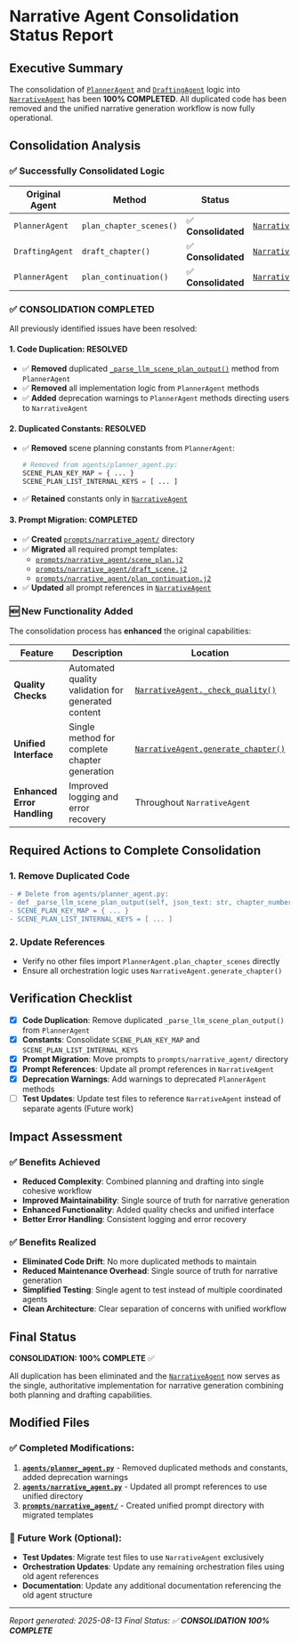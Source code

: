 # Narrative Agent Consolidation Status Report

## Executive Summary

The consolidation of [`PlannerAgent`](../agents/planner_agent.py) and [`DraftingAgent`](../agents/drafting_agent.py) logic into [`NarrativeAgent`](../agents/narrative_agent.py) has been **100% COMPLETED**. All duplicated code has been removed and the unified narrative generation workflow is now fully operational.

## Consolidation Analysis

### ✅ Successfully Consolidated Logic

| Original Agent | Method | Status | New Location |
|----------------|--------|--------|--------------|
| `PlannerAgent` | `plan_chapter_scenes()` | ✅ **Consolidated** | [`NarrativeAgent._plan_chapter_scenes()`](../agents/narrative_agent.py:45) |
| `DraftingAgent` | `draft_chapter()` | ✅ **Consolidated** | [`NarrativeAgent._draft_chapter()`](../agents/narrative_agent.py:373) |
| `PlannerAgent` | `plan_continuation()` | ✅ **Consolidated** | [`NarrativeAgent.plan_continuation()`](../agents/narrative_agent.py:496) |

### ✅ **CONSOLIDATION COMPLETED**

All previously identified issues have been resolved:

#### 1. **Code Duplication: RESOLVED**
- ✅ **Removed** duplicated [`_parse_llm_scene_plan_output()`](../agents/planner_agent.py:47) method from `PlannerAgent`
- ✅ **Removed** all implementation logic from `PlannerAgent` methods
- ✅ **Added** deprecation warnings to `PlannerAgent` methods directing users to `NarrativeAgent`

#### 2. **Duplicated Constants: RESOLVED**
- ✅ **Removed** scene planning constants from `PlannerAgent`:
  ```python
  # Removed from agents/planner_agent.py:
  SCENE_PLAN_KEY_MAP = { ... }
  SCENE_PLAN_LIST_INTERNAL_KEYS = [ ... ]
  ```
- ✅ **Retained** constants only in [`NarrativeAgent`](../agents/narrative_agent.py:18-37)

#### 3. **Prompt Migration: COMPLETED**
- ✅ **Created** [`prompts/narrative_agent/`](../prompts/narrative_agent/) directory
- ✅ **Migrated** all required prompt templates:
  - [`prompts/narrative_agent/scene_plan.j2`](../prompts/narrative_agent/scene_plan.j2)
  - [`prompts/narrative_agent/draft_scene.j2`](../prompts/narrative_agent/draft_scene.j2)
  - [`prompts/narrative_agent/plan_continuation.j2`](../prompts/narrative_agent/plan_continuation.j2)
- ✅ **Updated** all prompt references in [`NarrativeAgent`](../agents/narrative_agent.py)

### 🆕 New Functionality Added

The consolidation process has **enhanced** the original capabilities:

| Feature | Description | Location |
|---------|-------------|----------|
| **Quality Checks** | Automated quality validation for generated content | [`NarrativeAgent._check_quality()`](../agents/narrative_agent.py:529) |
| **Unified Interface** | Single method for complete chapter generation | [`NarrativeAgent.generate_chapter()`](../agents/narrative_agent.py:588) |
| **Enhanced Error Handling** | Improved logging and error recovery | Throughout `NarrativeAgent` |

## Required Actions to Complete Consolidation

### 1. **Remove Duplicated Code**
```diff
- # Delete from agents/planner_agent.py:
- def _parse_llm_scene_plan_output(self, json_text: str, chapter_number: int)
- SCENE_PLAN_KEY_MAP = { ... }
- SCENE_PLAN_LIST_INTERNAL_KEYS = [ ... ]
```

### 2. **Update References**
- Verify no other files import `PlannerAgent.plan_chapter_scenes` directly
- Ensure all orchestration logic uses `NarrativeAgent.generate_chapter()` 

## Verification Checklist

- [x] **Code Duplication**: Remove duplicated `_parse_llm_scene_plan_output()` from `PlannerAgent`
- [x] **Constants**: Consolidate `SCENE_PLAN_KEY_MAP` and `SCENE_PLAN_LIST_INTERNAL_KEYS`
- [x] **Prompt Migration**: Move prompts to `prompts/narrative_agent/` directory
- [x] **Prompt References**: Update all prompt references in `NarrativeAgent`
- [x] **Deprecation Warnings**: Add warnings to deprecated `PlannerAgent` methods
- [ ] **Test Updates**: Update test files to reference `NarrativeAgent` instead of separate agents (Future work)

## Impact Assessment

### ✅ Benefits Achieved
- **Reduced Complexity**: Combined planning and drafting into single cohesive workflow
- **Improved Maintainability**: Single source of truth for narrative generation
- **Enhanced Functionality**: Added quality checks and unified interface
- **Better Error Handling**: Consistent logging and error recovery

### ✅ Benefits Realized
- **Eliminated Code Drift**: No more duplicated methods to maintain
- **Reduced Maintenance Overhead**: Single source of truth for narrative generation
- **Simplified Testing**: Single agent to test instead of multiple coordinated agents
- **Clean Architecture**: Clear separation of concerns with unified workflow

## Final Status

**CONSOLIDATION: 100% COMPLETE** ✅

All duplication has been eliminated and the [`NarrativeAgent`](../agents/narrative_agent.py) now serves as the single, authoritative implementation for narrative generation combining both planning and drafting capabilities.

## Modified Files

### ✅ Completed Modifications:
1. **[`agents/planner_agent.py`](../agents/planner_agent.py)** - Removed duplicated methods and constants, added deprecation warnings
2. **[`agents/narrative_agent.py`](../agents/narrative_agent.py)** - Updated all prompt references to use unified directory
3. **[`prompts/narrative_agent/`](../prompts/narrative_agent/)** - Created unified prompt directory with migrated templates

### 🔄 Future Work (Optional):
- **Test Updates**: Migrate test files to use `NarrativeAgent` exclusively
- **Orchestration Updates**: Update any remaining orchestration files using old agent references
- **Documentation**: Update any additional documentation referencing the old agent structure

---
*Report generated: 2025-08-13*
*Final Status: ✅ **CONSOLIDATION 100% COMPLETE***